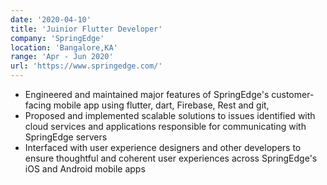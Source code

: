 ```yaml
---
date: '2020-04-10'
title: 'Juinior Flutter Developer'
company: 'SpringEdge'
location: 'Bangalore,KA'
range: 'Apr - Jun 2020'
url: 'https://www.springedge.com/'
---
```


- Engineered and maintained major features of SpringEdge's customer-facing mobile app using flutter, dart, Firebase, Rest and git,
- Proposed and implemented scalable solutions to issues identified with cloud services and applications responsible for communicating with SpringEdge servers
- Interfaced with user experience designers and other developers to ensure thoughtful and coherent user experiences across SpringEdge's iOS and Android mobile apps
